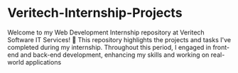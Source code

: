 # Veritech-Internship-Projects
Welcome to my Web Development Internship repository at Veritech Software IT Services! 🚀  This repository highlights the projects and tasks I've completed during my internship. Throughout this period, I engaged in front-end and back-end development, enhancing my skills and working on real-world applications
